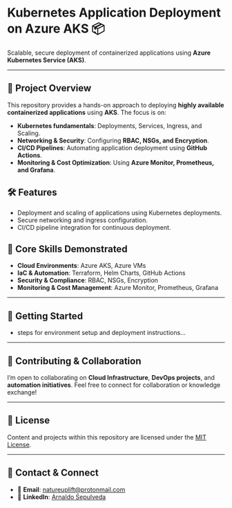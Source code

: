 # Kubernetes Application Deployment on Azure AKS 📦

Scalable, secure deployment of containerized applications using **Azure Kubernetes Service (AKS)**.

---

## 📖 Project Overview

This repository provides a hands-on approach to deploying **highly available containerized applications** using **AKS**. The focus is on:
*   **Kubernetes fundamentals**: Deployments, Services, Ingress, and Scaling.
*   **Networking & Security**: Configuring **RBAC, NSGs, and Encryption**.
*   **CI/CD Pipelines**: Automating application deployment using **GitHub Actions**.
*   **Monitoring & Cost Optimization**: Using **Azure Monitor, Prometheus, and Grafana**.

## 🛠️ Features

*   Deployment and scaling of applications using Kubernetes deployments.
*   Secure networking and ingress configuration.
*   CI/CD pipeline integration for continuous deployment.

## 🌟 Core Skills Demonstrated

*   **Cloud Environments**: Azure AKS, Azure VMs
*   **IaC & Automation**: Terraform, Helm Charts, GitHub Actions
*   **Security & Compliance**: RBAC, NSGs, Encryption
*   **Monitoring & Cost Management**: Azure Monitor, Prometheus, Grafana

---

## 📌 Getting Started

*   steps for environment setup and deployment instructions...

---

## 🤝 Contributing & Collaboration

I’m open to collaborating on **Cloud Infrastructure**, **DevOps projects**, and **automation initiatives**. Feel free to connect for collaboration or knowledge exchange!

---

## 📜 License

Content and projects within this repository are licensed under the [MIT License](LICENSE).

---

## 📧 Contact & Connect

*   📩 **Email**: [natureuplift@protonmail.com](mailto:natureuplift@protonmail.com)  
*   🔗 **LinkedIn**: [Arnaldo Sepulveda](https://www.linkedin.com/in/arnaldo-sepulveda)